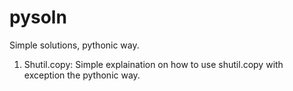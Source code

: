 # pysoln
Simple solutions, pythonic way.

1) Shutil.copy: Simple explaination on how to use shutil.copy with exception the pythonic way.

